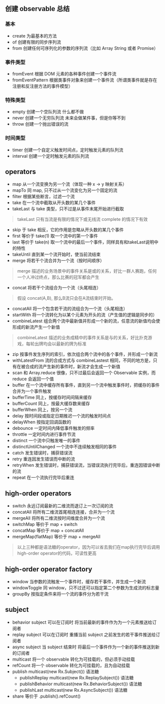 ## 创建 observable 总结

### 基本
* create 为最基本的方法
* of 创建有限的同步序列流
* from 创建任何可序列化的参数的序列流（比如 Array String 或者 Promise）

### 事件类型
* fromEvent 根据 DOM 元素的各种事件创建一个事件流
* fromEventPattern 根据类事件对象来创建一个事件流（所谓类事件就是存在注册和反注册方法的事件模型）

### 特殊类型
* empty 创建一个空队列流 什么都不做
* never 创建一个无穷队列流 未来会做某件事，但是你等不到
* throw 创建一个抛出错误的流

### 时间类型
* timer 创建一个自定义触发时间点，定时触发元素的队列流
* interval 创建一个定时触发元素的队列流

## operators
* map 从一个流变换为另一个流（体现一种 x -> y 映射关系）
* mapTo 同 map, 只不过从一个流变化为另一个固定的流
* filter 根据某些断言，过滤一个流
* take 在一个流中截取从开头数的某几个事件
* takeLast 与 take 类型，只不过是从事件末尾开始进行截取
> takeLast 只有当流是有限的情况下或无线流 complete 的情况下有效
* skip 于 take 相反，它的作用是忽略从开头数的某几个事件
* first 等价于 take(1) 取一个流中的第一个事件
* last 等价于 take(n) 取一个流中的最后一个事件，同样具有和takeLast说明中的特性
* takeUntil 直到某一个流开始时，使当前流结束
* merge 将若干个流合并为一个流（按时间顺序）
> merge 描述的业务场景中的事件关系是或的关系，好比一群人赛跑，任何一个人冲过终点，那么比赛的冠军都会产生
* concat 将若干个流组合为一个流（头尾相连）
> 假设 concat(A,B), 那么B流只会在A流结束时开始。
* concatAll 将一个包含若干流的流组合为一个流（头尾相连）
* startWith 将一个流转化为以某个元素为开头的流（产生值的逻辑是同步的）
* combineLatest 组合两个流中最新值并形成一个新的流，任意流的新值均会使形成的新流产生一个新值
> combineLatest 描述的业务成精中的事件关系是与的关系，好比扑克游戏，每轮出牌均会以最新的牌为标准
* zip 按事件发生序列的索引，依次组合两个流中的各个事件，并形成一个新流
* withLatestFrom 流的合成方式与 combineLastest 相同，不同的地方是，只有在被合成的流产生新的事件时，新流才会生成一个新值
* scan 和 Array.reduce 很像，只不过最后会返回一个 Observable 实例，而 reduce 会返回一个值
* buffer 在一个流中缓存所有事件，直到另一个流中触发事件时，把缓存的事件合并为一个事件触发
* bufferTime 同上，按缓存时间间隔来缓存
* bufferCount 同上，按最大缓存数来缓存
* bufferWhen 同上，按另一个流
* delay 按时间段或指定日期推迟一个流的触发时间点
* delayWhen 按指定回调函数的
* debounce 一定时间内降低事件触发的频率
* throttle 一定时间内进行事件节流
* distinct 一个流中只触发唯一的事件
* distinctUntilChanged 一个流中不连续触发相同的事件
* catch 发生错误时，捕获错误流
* retry 重连因发生错误而中断的流
* retryWhen 发生错误时，捕获错误流，当错误流执行完毕后，重连因错误中断的流
* repeat 在一个流执行完毕后重连
## high-order operators
* switch 永远订阅最新的二维流而退订上一次订阅的流
* concatAll 将所有二维流首尾相连连接，合并为一个流
* mergeAll 将所有二维流按时间维度合并为一个流
* switchMap 等价于 map + switch
* concatMap 等价于 map + concatAll
* mergeMap(flatMap) 等价于 map + mergeAll
> 以上三种都是语法糖的operator，因为可以省去我们在map执行完毕后调用high-order operator的代码，可读性更高
## high-order operator factory
* window 当参数的流触发一个事件时，缓存若干事件，并生成一个新流
* windowToggle 同 window，只不过还可以指定第二个参数为生成流的标志量
* groupBy 按指定条件来将一个流的事件分为若干流
## subject
* behavior subject 可以在订阅时 将当前最新的事件作为为一个元素推送给订阅者
* replay subject 可以在订阅时 重播当前 subject 之前发生的若干事件推送给订阅者
* async subject 当 subject 结束时 将最后一个事件作为一个新的事件推送到新的订阅者
* multicast 将一个 observable 转化为可挂载的，但必须手动挂载
* refCount 将一个 observable 转化为可挂载的，且为自动挂载
* publish multicast(new Rx.Subject()) 语法糖
  * publishReplay multicast(new Rx.ReplaySubject()) 语法糖
  * publishBehavior multicast(new Rx.BehaviorSubject()) 语法糖
  * publishLast multicast(new Rx.AsyncSubject()) 语法糖
* share 等价于 .publish().refCount()